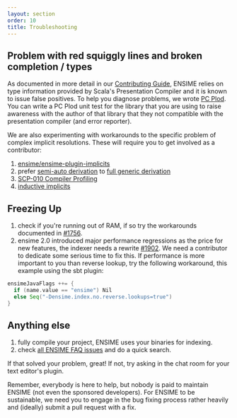 ```yaml
---
layout: section
order: 10
title: Troubleshooting
---
```


## Problem with red squiggly lines and broken completion / types

As documented in more detail in our [Contributing Guide](/server/contributing#scala-compiler-and-refactoring), ENSIME relies on type information provided by Scala's Presentation Compiler and it is known to issue false positives. To help you diagnose problems, we wrote [PC Plod](https://github.com/ensime/pcplod). You can write a PC Plod unit test for the library that you are using to raise awareness with the author of that library that they not compatible with the presentation compiler (and error reporter).

We are also experimenting with workarounds to the specific problem of complex implicit resolutions. These will require you to get involved as a contributor:

1. [ensime/ensime-plugin-implicits](https://github.com/ensime/ensime-plugin-implicits)
1. prefer [semi-auto derivation](https://github.com/fommil/stalagmite/issues/38) to [full generic derivation](http://fommil.com/scalax15/)
1. [SCP-010 Compiler Profiling](https://github.com/scalacenter/advisoryboard/blob/master/proposals/010-compiler-profiling.md)
1. [inductive implicits](https://github.com/scala/scala/pull/5649)

## Freezing Up

1. check if you're running out of RAM, if so try the workarounds documented in [#1756](https://github.com/ensime/ensime-server/issues/1756).
2. ensime 2.0 introduced major performance regressions as the price for new features, the indexer needs a rewrite [#1902](https://github.com/ensime/ensime-server/issues/1902). We need a contributor to dedicate some serious time to fix this. If performance is more important to you than reverse lookup, try the following workaround, this example using the sbt plugin:

```scala
ensimeJavaFlags ++= {
  if (name.value == "ensime") Nil
  else Seq("-Densime.index.no.reverse.lookups=true")
}
```

## Anything else

1. fully compile your project, ENSIME uses your binaries for indexing.
1. check [all ENSIME FAQ issues](https://github.com/search?utf8=%E2%9C%93&q=user%3Aensime+is%3Aissue+label%3AFAQ&type=Issues&ref=searchresults) and do a quick search.

If that solved your problem, great! If not, try asking in the chat room for your text editor's plugin.

Remember, everybody is here to help, but nobody is paid to maintain ENSIME (not even the sponsored developers). For ENSIME to be sustainable, we need you to engage in the bug fixing process rather heavily and (ideally) submit a pull request with a fix.
